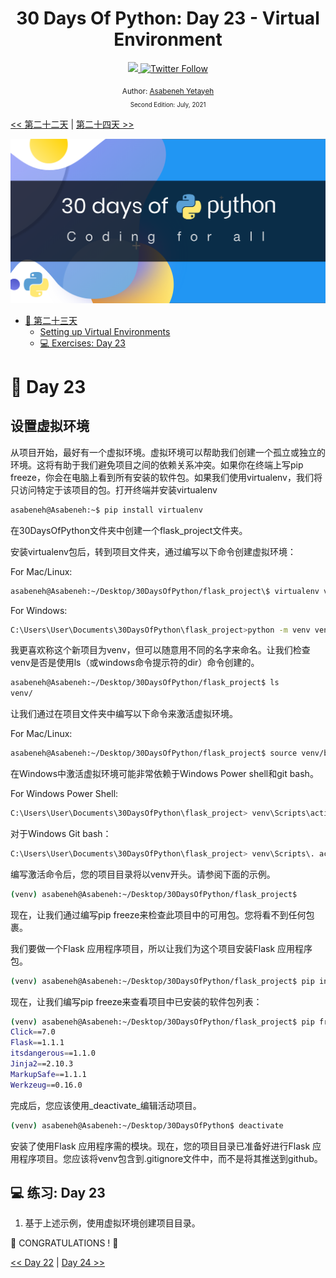 <div align="center">
  <h1> 30 Days Of Python: Day 23 - Virtual Environment </h1>
  <a class="header-badge" target="_blank" href="https://www.linkedin.com/in/asabeneh/">
  <img src="https://img.shields.io/badge/style--5eba00.svg?label=LinkedIn&logo=linkedin&style=social">
  </a>
  <a class="header-badge" target="_blank" href="https://twitter.com/Asabeneh">
  <img alt="Twitter Follow" src="https://img.shields.io/twitter/follow/asabeneh?style=social">
  </a>

<sub>Author:
<a href="https://www.linkedin.com/in/asabeneh/" target="_blank">Asabeneh Yetayeh</a><br>
<small> Second Edition: July, 2021</small>
</sub>
</div>

[<< 第二十二天](../22_Day_Web_scraping/22_web_scraping.md) | [第二十四天 >>](../24_Day_Statistics/24_statistics.md)

![30DaysOfPython](../images/30DaysOfPython_banner3@2x.png)

- [📘 第二十三天](#-day-23)
  - [Setting up Virtual Environments](#setting-up-virtual-environments)
  - [💻 Exercises: Day 23](#-exercises-day-23)

# 📘 Day 23

## 设置虚拟环境

从项目开始，最好有一个虚拟环境。虚拟环境可以帮助我们创建一个孤立或独立的环境。这将有助于我们避免项目之间的依赖关系冲突。如果你在终端上写pip freeze，你会在电脑上看到所有安装的软件包。如果我们使用virtualenv，我们将只访问特定于该项目的包。打开终端并安装virtualenv

```sh
asabeneh@Asabeneh:~$ pip install virtualenv
```

在30DaysOfPython文件夹中创建一个flask_project文件夹。

安装virtualenv包后，转到项目文件夹，通过编写以下命令创建虚拟环境：

For Mac/Linux:
```sh
asabeneh@Asabeneh:~/Desktop/30DaysOfPython/flask_project\$ virtualenv venv

```

For Windows:
```sh
C:\Users\User\Documents\30DaysOfPython\flask_project>python -m venv venv
```

我更喜欢称这个新项目为venv，但可以随意用不同的名字来命名。让我们检查venv是否是使用ls（或windows命令提示符的dir）命令创建的。

```sh
asabeneh@Asabeneh:~/Desktop/30DaysOfPython/flask_project$ ls
venv/
```

让我们通过在项目文件夹中编写以下命令来激活虚拟环境。

For Mac/Linux:
```sh
asabeneh@Asabeneh:~/Desktop/30DaysOfPython/flask_project$ source venv/bin/activate
```
在Windows中激活虚拟环境可能非常依赖于Windows Power shell和git bash。

For Windows Power Shell:
```sh
C:\Users\User\Documents\30DaysOfPython\flask_project> venv\Scripts\activate
```

对于Windows Git bash：
```sh
C:\Users\User\Documents\30DaysOfPython\flask_project> venv\Scripts\. activate
```

编写激活命令后，您的项目目录将以venv开头。请参阅下面的示例。

```sh
(venv) asabeneh@Asabeneh:~/Desktop/30DaysOfPython/flask_project$
```

现在，让我们通过编写pip freeze来检查此项目中的可用包。您将看不到任何包裹。

我们要做一个Flask 应用程序项目，所以让我们为这个项目安装Flask 应用程序包。

```sh
(venv) asabeneh@Asabeneh:~/Desktop/30DaysOfPython/flask_project$ pip install Flask
```

现在，让我们编写pip freeze来查看项目中已安装的软件包列表：

```sh
(venv) asabeneh@Asabeneh:~/Desktop/30DaysOfPython/flask_project$ pip freeze
Click==7.0
Flask==1.1.1
itsdangerous==1.1.0
Jinja2==2.10.3
MarkupSafe==1.1.1
Werkzeug==0.16.0
```

完成后，您应该使用_deactivate_编辑活动项目。

```sh
(venv) asabeneh@Asabeneh:~/Desktop/30DaysOfPython$ deactivate
```

安装了使用Flask 应用程序需的模块。现在，您的项目目录已准备好进行Flask 应用程序项目。您应该将venv包含到.gitignore文件中，而不是将其推送到github。

## 💻 练习: Day 23

1. 基于上述示例，使用虚拟环境创建项目目录。

🎉 CONGRATULATIONS ! 🎉

[<< Day 22](../22_Day_Web_scraping/22_web_scraping.md) | [Day 24 >>](../24_Day_Statistics/24_statistics.md)
